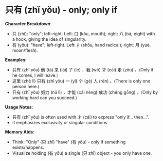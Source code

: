 # **只有 (zhǐ yǒu) - only; only if**

**Character Breakdown**:  
- 只 (zhǐ): "only"; left-right. Left: 口 (kǒu, mouth); right: 八 (bā, eight) with a hook, giving the idea of singularity.  
- 有 (yǒu): "have"; left-right. Left: 扌(shǒu, hand radical); right: 月 (yuè, moon/flesh).

**Examples**:  
- 只有 (zhǐ yǒu) 他 (tā) 来 (lái) 了 (le) ，我 (wǒ) 才 (cái) 走 (zǒu) 。(Only if he comes, I will leave.)  
- 这里 (zhè lǐ) 只有 (zhǐ yǒu) 一 (yī) 个 (gè) 人 (rén) 。(There is only one person here.)  
- 只有 (zhǐ yǒu) 努力 (nǔ lì) ，才能 (cái néng) 成功 (chéng gōng) 。(Only by working hard can you succeed.)

**Usage Notes**:  
- 只有 (zhǐ yǒu) is often used with 才 (cái) to express "only if... then...".  
- It emphasizes exclusivity or singular conditions.

**Memory Aids**:  
- Think: "Only" (只 zhǐ) "have" (有 yǒu) - only if something exists/happens.  
- Visualize holding (有 yǒu) a single (只 zhǐ) object - you only have one.